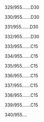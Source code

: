 329/955.......D30 


330/955.......D30 


331/955.......D30 


332/955.......D30 


333/955.......C15 


334/955.......C15 


335/955.......C15 


336/955.......C15 


337/955.......C15 


338/955.......C15 


339/955.......C15 


340/955.... 

